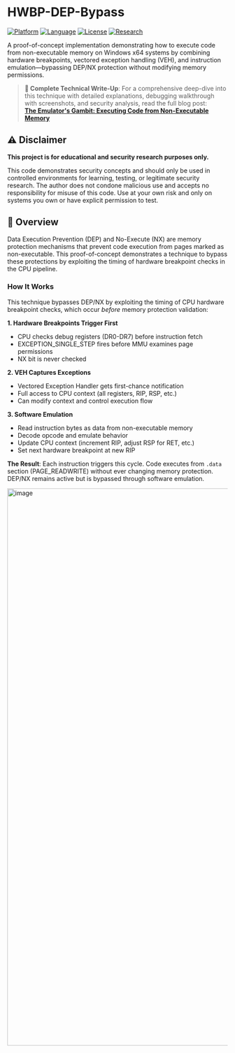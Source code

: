 # HWBP-DEP-Bypass

[![Platform](https://img.shields.io/badge/Platform-Windows%20x64-blue.svg)](https://www.microsoft.com/windows)
[![Language](https://img.shields.io/badge/Language-C-brightgreen.svg)](https://en.wikipedia.org/wiki/C_(programming_language))
[![License](https://img.shields.io/badge/License-MIT-yellow.svg)](LICENSE)
[![Research](https://img.shields.io/badge/Type-Security%20Research-red.svg)](https://github.com)

A proof-of-concept implementation demonstrating how to execute code from non-executable memory on Windows x64 systems by combining hardware breakpoints, vectored exception handling (VEH), and instruction emulation—bypassing DEP/NX protection without modifying memory permissions.

> **📖 Complete Technical Write-Up**: For a comprehensive deep-dive into this technique with detailed explanations, debugging walkthrough with screenshots, and security analysis, read the full blog post:  
> **[The Emulator's Gambit: Executing Code from Non-Executable Memory](https://redops.at/en/blog/the-emulators-gambit-executing-code-from-non-executable-memory)**

## ⚠️ Disclaimer

**This project is for educational and security research purposes only.**

This code demonstrates security concepts and should only be used in controlled environments for learning, testing, or legitimate security research. The author does not condone malicious use and accepts no responsibility for misuse of this code. Use at your own risk and only on systems you own or have explicit permission to test.

## 📖 Overview

Data Execution Prevention (DEP) and No-Execute (NX) are memory protection mechanisms that prevent code execution from pages marked as non-executable. This proof-of-concept demonstrates a technique to bypass these protections by exploiting the timing of hardware breakpoint checks in the CPU pipeline.

### How It Works

This technique bypasses DEP/NX by exploiting the timing of CPU hardware breakpoint checks, which occur *before* memory protection validation:

**1. Hardware Breakpoints Trigger First**
- CPU checks debug registers (DR0-DR7) before instruction fetch
- EXCEPTION_SINGLE_STEP fires before MMU examines page permissions
- NX bit is never checked

**2. VEH Captures Exceptions**
- Vectored Exception Handler gets first-chance notification
- Full access to CPU context (all registers, RIP, RSP, etc.)
- Can modify context and control execution flow

**3. Software Emulation**
- Read instruction bytes as data from non-executable memory
- Decode opcode and emulate behavior
- Update CPU context (increment RIP, adjust RSP for RET, etc.)
- Set next hardware breakpoint at new RIP

**The Result**: Each instruction triggers this cycle. Code executes from `.data` section (PAGE_READWRITE) without ever changing memory protection. DEP/NX remains active but is bypassed through software emulation.

<img width="1338" height="1275" alt="image" src="https://github.com/user-attachments/assets/e5b7feb9-0a33-48bb-8a63-190869d2651f" />

